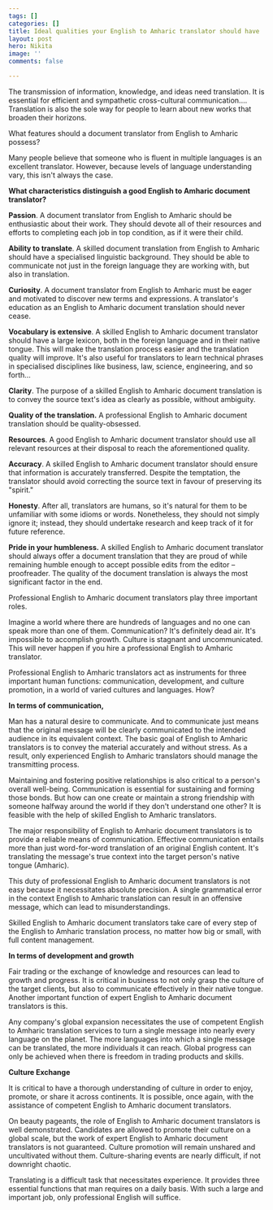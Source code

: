 ```yaml
---
tags: []
categories: []
title: Ideal qualities your English to Amharic translator should have
layout: post
hero: Nikita
image: ''
comments: false

---
```

The transmission of information, knowledge, and ideas need translation. It is essential for efficient and sympathetic cross-cultural communication.... Translation is also the sole way for people to learn about new works that broaden their horizons.

What features should a document translator from English to Amharic possess?

Many people believe that someone who is fluent in multiple languages is an excellent translator. However, because levels of language understanding vary, this isn't always the case.

**What characteristics distinguish a good English to Amharic document translator?**

**Passion**. A document translator from English to Amharic should be enthusiastic about their work. They should devote all of their resources and efforts to completing each job in top condition, as if it were their child.

**Ability to translate**. A skilled document translation from English to Amharic should have a specialised linguistic background. They should be able to communicate not just in the foreign language they are working with, but also in translation.

**Curiosity**. A document translator from English to Amharic must be eager and motivated to discover new terms and expressions. A translator's education as an English to Amharic document translation should never cease.

**Vocabulary is extensive**. A skilled English to Amharic document translator should have a large lexicon, both in the foreign language and in their native tongue. This will make the translation process easier and the translation quality will improve. It's also useful for translators to learn technical phrases in specialised disciplines like business, law, science, engineering, and so forth...

**Clarity**. The purpose of a skilled English to Amharic document translation is to convey the source text's idea as clearly as possible, without ambiguity.

**Quality of the translation.** A professional English to Amharic document translation should be quality-obsessed.

**Resources**. A good English to Amharic document translator should use all relevant resources at their disposal to reach the aforementioned quality.

**Accuracy**. A skilled English to Amharic document translator should ensure that information is accurately transferred. Despite the temptation, the translator should avoid correcting the source text in favour of preserving its "spirit."

**Honesty**. After all, translators are humans, so it's natural for them to be unfamiliar with some idioms or words. Nonetheless, they should not simply ignore it; instead, they should undertake research and keep track of it for future reference.

**Pride in your humbleness.** A skilled English to Amharic document translator should always offer a document translation that they are proud of while remaining humble enough to accept possible edits from the editor – proofreader. The quality of the document translation is always the most significant factor in the end.

Professional English to Amharic document translators play three important roles.

Imagine a world where there are hundreds of languages and no one can speak more than one of them. Communication? It's definitely dead air. It's impossible to accomplish growth. Culture is stagnant and uncommunicated. This will never happen if you hire a professional English to Amharic translator.

Professional English to Amharic translators act as instruments for three important human functions: communication, development, and culture promotion, in a world of varied cultures and languages. How?

**In terms of communication,**

Man has a natural desire to communicate. And to communicate just means that the original message will be clearly communicated to the intended audience in its equivalent context. The basic goal of English to Amharic translators is to convey the material accurately and without stress. As a result, only experienced English to Amharic translators should manage the transmitting process.

Maintaining and fostering positive relationships is also critical to a person's overall well-being. Communication is essential for sustaining and forming those bonds. But how can one create or maintain a strong friendship with someone halfway around the world if they don't understand one other? It is feasible with the help of skilled English to Amharic translators.

The major responsibility of English to Amharic document translators is to provide a reliable means of communication. Effective communication entails more than just word-for-word translation of an original English content. It's translating the message's true context into the target person's native tongue (Amharic).

This duty of professional English to Amharic document translators is not easy because it necessitates absolute precision. A single grammatical error in the context English to Amharic translation can result in an offensive message, which can lead to misunderstandings.

Skilled English to Amharic document translators take care of every step of the English to Amharic translation process, no matter how big or small, with full content management.

**In terms of development and growth**

Fair trading or the exchange of knowledge and resources can lead to growth and progress. It is critical in business to not only grasp the culture of the target clients, but also to communicate effectively in their native tongue. Another important function of expert English to Amharic document translators is this.

Any company's global expansion necessitates the use of competent English to Amharic translation services to turn a single message into nearly every language on the planet. The more languages into which a single message can be translated, the more individuals it can reach. Global progress can only be achieved when there is freedom in trading products and skills.

**Culture Exchange**

It is critical to have a thorough understanding of culture in order to enjoy, promote, or share it across continents. It is possible, once again, with the assistance of competent English to Amharic document translators.

On beauty pageants, the role of English to Amharic document translators is well demonstrated. Candidates are allowed to promote their culture on a global scale, but the work of expert English to Amharic document translators is not guaranteed. Culture promotion will remain unshared and uncultivated without them. Culture-sharing events are nearly difficult, if not downright chaotic.

Translating is a difficult task that necessitates experience. It provides three essential functions that man requires on a daily basis. With such a large and important job, only professional English will suffice.